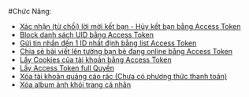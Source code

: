 #Chức Năng:
- [Xác nhận (từ chối) lời mời kết bạn - Hủy kết bạn bằng Access Token](confirm-reject-and-remove-friends.html)
- [Block danh sách UID bằng Access Token](block-uid.html)
- [Gửi tin nhắn đến 1 ID nhất định bằng list Access Token](send-inbox-to-one-id.html)
- [Chia sẻ bài viết lên tường bạn bè đang online bằng Access Token](share-post-to-friends-online.html)
- [Lấy Cookies của tài khoản bằng Access Token](get-cookies-from-access-token.html)
- [Lấy Access Token full Quyền](get-session-for-app.html)
- [Xóa tài khoản quảng cáo rác (Chưa có phương thức thanh toán)](remove-adaccounts-no-payment.html)
- [Xóa album ảnh khỏi trang cá nhân](delete-albums.html)


<script type="application/ld+json">
{
  "@context": "https://schema.org",
  "@type": "FAQPage",
  "mainEntity": [{
    "@type": "Question",
    "name": "Is Magento 2 GDPR a free extension?",
    "acceptedAnswer": {
      "@type": "Answer",
      "text": "It is, the standard version with the most essential features including deleting customers accounts and removing default shipping addresses costs you nothing and no risks to give it a try with our customer-centric policy: 60-day money back guarantee, lifetime update and 1-year support.<b><a href='https://www.mageplaza.com/magento-2-gdpr-extension/'>Learn More!</a></b>"
    }
  }, {
    "@type": "Question",
    "name": "What edition does this module support?",
    "acceptedAnswer": {
      "@type": "Answer",
      "text": "Mageplaza GDPR is compatible out-of-the-box with Magento Open (Community), Magento Commerce (Enterprise) 2.1.x, 2.2.x, 2.3.x. <b><a href='https://www.mageplaza.com/magento-2-gdpr-extension/'>Learn More!</a></b>"
    }
  }, {
    "@type": "Question",
    "name": "When our customers delete their accounts from the frontend, what happens with their information?",
    "acceptedAnswer": {
      "@type": "Answer",
      "text": "When a customer account is permanently deleted, all related information will be subsequently removed completely. However, their information may still appear in other records including billing documents, subscription, abandoned carts and so on. To enable deleting personal information in such records, please refer to <b><a href='https://www.mageplaza.com/magento-2-gdpr-extension/'>Mageplaza GDPR Professional version</a></b>."
    }
  }, {
    "@type": "Question",
    "name": "How our customers can be anonymous on billing documents?",
    "acceptedAnswer": {
      "@type": "Answer",
      "text": "This is one of our upcoming outstanding features in <b><a href='https://www.mageplaza.com/magento-2-gdpr-extension/'>Magento 2 GDPR Pro version</a></b>. Some information can be replaced by random string based on your configuration."
    }
  }]
  }
</script>
